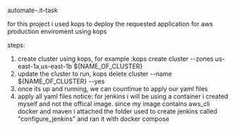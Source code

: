 
automate-.it-task

for this project i used kops to deploy the requested application for aws production enviroment using kops

steps:
1. create cluster using kops, for example :kops create cluster --zones us-east-1a,us-east-1b ${NAME_OF_CLUSTER}
2. update the cluster to run, kops delete cluster --name ${NAME_OF_CLUSTER} --yes
3. once its up and running, we can countinue to apply our yaml files
4. apply all yaml files
notice: for jenkins i will be using a container i created myself and not the offical image. since my image contains aws_cli docker and maven
i attached the folder used to create jenkins called "configure_jenkins" and ran it with docker compose





